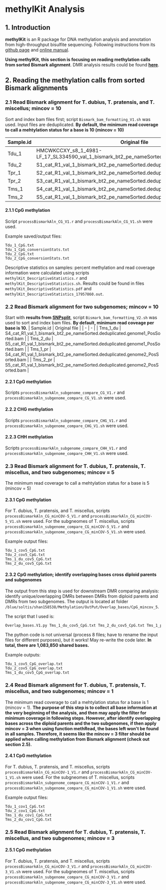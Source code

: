 # methylKit Analysis
## 1. Introduction
**methylKit** is an R package for DNA methylation analysis and annotation from high-throughput bisulfite sequencing. Following instructions from its  [github page](https://github.com/al2na/methylKit) and [online manual](https://bioconductor.org/packages/release/bioc/vignettes/methylKit/inst/doc/methylKit.html#23_Reading_the_methylation_calls_from_sorted_Bismark_alignments).

**Using methylKit, this section is focusing on reading methylation calls from sorted Bismark alignment**. DMR analysis results could be found **[here](https://github.com/GatorShan/Tragopogon-Methylation-Project/tree/master/DMR_analysis_methylKit#dmr-analysis-using-methylkit)**.

## 2. Reading the methylation calls from sorted Bismark alignments
### 2.1 Read Bismark alignment for T. dubius, T. pratensis, and T. miscellus; mincov = 10
Sort and index bam files first; script `Bismark_bam_formatting_V1.sh` was used. Input files are deduplicated. **By default, the minimum read coverage to call a mehtylation status for a base is 10 (mincov = 10)**

|Sample.id|Original file|
|--|--|
|Tdu_1|HMCWKCCXY_s8_1_4981-LF_17_SL334590_val_1_bismark_bt2_pe_nameSorted.deduplicated_PosSorted.bam|
|Tdu_2|S1_cat_R1_val_1_bismark_bt2_pe_nameSorted.deduplicated_PosSorted.bam|
|Tpr_1|S2_cat_R1_val_1_bismark_bt2_pe_nameSorted.deduplicated_PosSorted.bam|
|Tpr_2|S3_cat_R1_val_1_bismark_bt2_pe_nameSorted.deduplicated_PosSorted.bam|
|Tms_1|S4_cat_R1_val_1_bismark_bt2_pe_nameSorted.deduplicated_PosSorted.bam|
|Tms_2|S5_cat_R1_val_1_bismark_bt2_pe_nameSorted.deduplicated_PosSorted.bam|

#### 2.1.1 CpG methylation
Script `processBismarkAln_CG_V1.r` and `processBismarkAln_CG_V1.sh` were used.

Example saved/output files:
```
Tdu_1_CpG.txt
Tdu_1_CpG_conversionStats.txt
Tdu_2_CpG.txt
Tdu_2_CpG_conversionStats.txt
```
Descriptive statistics on samples: percent methylation and read coverage information were calculated using scripts `methylKit_DescriptiveStatistics.r` and `methylKit_DescriptiveStatistics.sh`. Results could be found in files `methylKit_DescriptiveStatistics.pdf` and `methylKit_DescriptiveStatistics_17957860.out`.

### 2.2 Read Bismark alignment for two subgenomes; mincov = 10
Start with **results from [SNPsplit](https://github.com/GatorShan/Tragopogon-Methylation-Project/blob/master/SNPsplit/README.md#5-running-snpsplit)**, script `Bismark_bam_formatting_V2.sh` was used to sort and index bam files. **By default, minimum read coveage per base is 10.**
| Sample.id | Original file |
| - | - |
| Tms_1_du | S4_cat_R1_val_1_bismark_bt2_pe_nameSorted.deduplicated.genome1_PosSorted.bam |
| Tms_2_du | S5_cat_R1_val_1_bismark_bt2_pe_nameSorted.deduplicated.genome1_PosSorted.bam |
| Tms_1_pr | S4_cat_R1_val_1_bismark_bt2_pe_nameSorted.deduplicated.genome2_PosSorted.bam |
| Tms_2_pr | S5_cat_R1_val_1_bismark_bt2_pe_nameSorted.deduplicated.genome2_PosSorted.bam |
#### 2.2.1 CpG methylation
Scripts `processBismarkAln_subgenome_compare_CG_V1.r` and `processBismarkAln_subgenome_compare_CG_V1.sh` were used. 
#### 2.2.2 CHG methylation
Scripts `processBismarkAln_subgenome_compare_CHG_V1.r` and `processBismarkAln_subgenome_compare_CHG_V1.sh` were used.
#### 2.2.3 CHH methylation
Scripts `processBismarkAln_subgenome_compare_CHH_V1.r` and `processBismarkAln_subgenome_compare_CHH_V1.sh` were used.

### 2.3 Read Bismark alignment for T. dubius, T. pratensis, T. miscellus, and two subgenomes; mincov = 5
The minimum read coverage to call a mehtylation status for a base is 5 (mincov = 5)
#### 2.3.1 CpG methylation
For T. dubius, T. pratensis, and T. miscellus, scripts `processBismarkAln_CG_minCOV-5_V1.r` and `processBismarkAln_CG_minCOV-5_V1.sh` were used. For the subgneomes of T. miscellus, scripts `processBismarkAln_subgenome_compare_CG_minCOV-5_V1.r` and `processBismarkAln_subgenome_compare_CG_minCOV-5_V1.sh` were used.

Example output files:
```
Tdu_1_cov5_CpG.txt
Tdu_2_cov5_CpG.txt
Tms_1_du_cov5_CpG.txt
Tms_2_du_cov5_CpG.txt
```
#### 2.3.2 CpG methylation; identify overlapping bases cross diploid parents and subgenomes
The output from this step is used for downstream DMR comparing analysis: identify unique/overlapping DMRs between DMRs from diploid parents and DMRs from two subgenomes. The output is located at folder `/blue/soltis/shan158538/Methylation/OutPut/Overlap_bases/CpG_mincov_5`.

The script that I used is:
```bash
Overlap_bases.V1.py Tms_1_du_cov5_CpG.txt Tms_2_du_cov5_CpG.txt Tms_1_pr_cov5_CpG.txt Tms_2_pr_cov5_CpG.txt Tdu_1_cov5_CpG.txt Tdu_2_cov5_CpG.txt Tpr_1_cov5_CpG.txt Tpr_2_cov5_CpG.txt &
``` 
The python code is not universal (process 8 files; have to rename the input files for different purposes), but it works! May re-write the code later. **In total, there are 1,083,850 shared bases.**

Example outputs:
```
Tdu_1_cov5_CpG_overlap.txt
Tdu_2_cov5_CpG_overlap.txt
Tms_1_du_cov5_CpG_overlap.txt
```

### 2.4 Read Bismark alignment for T. dubius, T. pratensis, T. miscellus, and two subgenomes; mincov = 1
The minimum read coverage to call a mehtylation status for a base is 1 (mincov = 1). **The purpose of this step is to collect all base information at the very beginning of the analysis, and then may apply the filter for minimum coverage in following steps. However, after identify overlapping bases across the diploid parents and the two subgenomes, if then apply mincov = 3 when using function methRead, the bases left won't be found in all samples. Therefore, it seems like the mincov = 3 filter should be applied when calling methylation from Bismark alignment (check out section 2.5).**
#### 2.4.1 CpG methylation
For T. dubius, T. pratensis, and T. miscellus, scripts `processBismarkAln_CG_minCOV-1_V1.r` and `processBismarkAln_CG_minCOV-1_V1.sh` were used. For the subgneomes of T. miscellus, scripts `processBismarkAln_subgenome_compare_CG_minCOV-1_V1.r` and `processBismarkAln_subgenome_compare_CG_minCOV-1_V1.sh` were used.

Example output files:
```
Tdu_1_cov1_CpG.txt
Tdu_2_cov1_CpG.txt
Tms_1_du_cov1_CpG.txt
Tms_2_du_cov1_CpG.txt
```

### 2.5 Read Bismark alignment for T. dubius, T. pratensis, T. miscellus, and two subgenomes; mincov = 3
#### 2.5.1 CpG methylation
For T. dubius, T. pratensis, and T. miscellus, scripts `processBismarkAln_CG_minCOV-3_V1.r` and `processBismarkAln_CG_minCOV-3_V1.sh` were used. For the subgneomes of T. miscellus, scripts `processBismarkAln_subgenome_compare_CG_minCOV-3_V1.r` and `processBismarkAln_subgenome_compare_CG_minCOV-3_V1.sh` were used.
